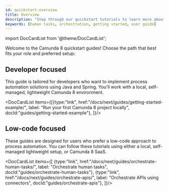 ```yaml
---
id: quickstart-overview
title: Overview
description: "Step through our quickstart tutorials to learn more about Camunda 8 as a beginner."
keywords: [human tasks, orchestration, getting started, user guide]
---
```


import DocCardList from '@theme/DocCardList';

Welcome to the Camunda 8 quickstart guides! Choose the path that best fits your role and preferred setup:

## Developer focused

This guide is tailored for developers who want to implement process automation solutions using Java and Spring. You'll work with a local, self-managed, lightweight Camunda 8 environment.

<DocCardList items={[{type:"link", href:"/docs/next/guides/getting-started-example/", label: "Run your first Camunda 8 project locally", docId:"guides/getting-started-example"},
]}/>

## Low-code focused

These guides are designed for users who prefer a low-code approach to process automation. You can follow these tutorials using either a local, self-managed lightweight setup, or Camunda 8 SaaS.

<DocCardList items={[
{type:"link", href:"/docs/next/guides/orchestrate-human-tasks/", label: "Orchestrate human tasks", docId:"guides/orchestrate-human-tasks"},
{type:"link", href:"/docs/next/guides/orchestrate-apis/", label: "Orchestrate APIs using connectors", docId:"guides/orchestrate-apis"},
]}/>
